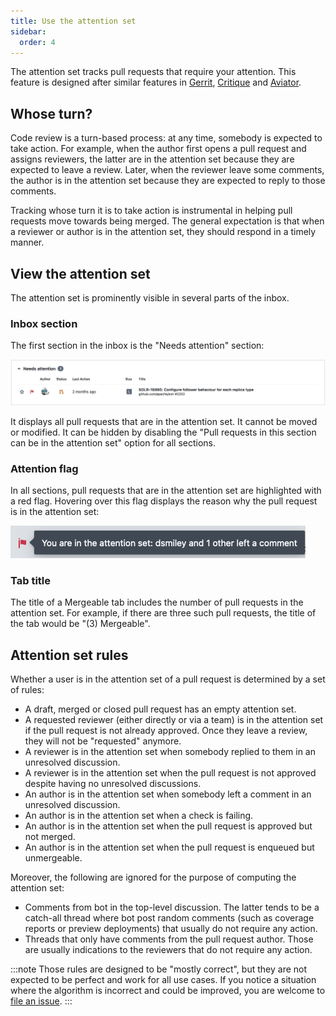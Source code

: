 ```yaml
---
title: Use the attention set
sidebar:
  order: 4
---
```


The attention set tracks pull requests that require your attention.
This feature is designed after similar features in [Gerrit](https://gerrit-review.googlesource.com/Documentation/user-attention-set.html), [Critique](https://abseil.io/resources/swe-book/html/ch19.html#quotation_marksemicolonwhose_turnquotat) and [Aviator](https://docs.aviator.co/attentionset).

## Whose turn?

Code review is a turn-based process: at any time, somebody is expected to take action.
For example, when the author first opens a pull request and assigns reviewers, the latter are in the attention set because they are expected to leave a review.
Later, when the reviewer leave some comments, the author is in the attention set because they are expected to reply to those comments.

Tracking whose turn it is to take action is instrumental in helping pull requests move towards being merged.
The general expectation is that when a reviewer or author is in the attention set, they should respond in a timely manner.

## View the attention set

The attention set is prominently visible in several parts of the inbox.

### Inbox section

The first section in the inbox is the "Needs attention" section:

![Needs attention section](../../../assets/screenshots/needs-attention.png)

It displays all pull requests that are in the attention set.
It cannot be moved or modified.
It can be hidden by disabling the "Pull requests in this section can be in the attention set" option for all sections.

### Attention flag

In all sections, pull requests that are in the attention set are highlighted with a red flag.
Hovering over this flag displays the reason why the pull request is in the attention set:

![Attention flag](../../../assets/screenshots/attention-flag.png)

### Tab title

The title of a Mergeable tab includes the number of pull requests in the attention set.
For example, if there are three such pull requests, the title of the tab would be "(3) Mergeable".

## Attention set rules

Whether a user is in the attention set of a pull request is determined by a set of rules:

- A draft, merged or closed pull request has an empty attention set.
- A requested reviewer (either directly or via a team) is in the attention set if the pull request is not already approved.
  Once they leave a review, they will not be "requested" anymore.
- A reviewer is in the attention set when somebody replied to them in an unresolved discussion.
- A reviewer is in the attention set when the pull request is not approved despite having no unresolved discussions.
- An author is in the attention set when somebody left a comment in an unresolved discussion.
- An author is in the attention set when a check is failing.
- An author is in the attention set when the pull request is approved but not merged.
- An author is in the attention set when the pull request is enqueued but unmergeable.

Moreover, the following are ignored for the purpose of computing the attention set:

- Comments from bot in the top-level discussion.
  The latter tends to be a catch-all thread where bot post random comments (such as coverage reports or preview deployments) that usually do not require any action.
- Threads that only have comments from the pull request author.
  Those are usually indications to the reviewers that do not require any action.

:::note
Those rules are designed to be "mostly correct", but they are not expected to be perfect and work for all use cases.
If you notice a situation where the algorithm is incorrect and could be improved, you are welcome to [file an issue](https://github.com/pvcnt/mergeable/issues/new).
:::
